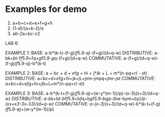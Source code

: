 # Examples for demo

1) a+b+c+d+e+f+g+h
2) (1-d)/(a+b-2)/e
2) a*b-2*a+b*c-c*2


LAB 6:

EXAMPLE 1:
BASE: a-b*(k-t)-(f-g)*(f*5.9-q)-(f+g)/(d+q-w)
DISTRIBUTIVE: a-b*k+b*t-f*f*5.9+f*q+g*f*5.9-g*q-(f+g)/(d+q-w)
COMMUTATIVE: a-(f+g)/(d+q-w)-(f-g)*(f*5.9-q)-b*(k-t)

EXAMPLE 2:
BASE: a + b*c + d + e*f*g + h*i + j*(k + L + m*(n-p*q+r) - s*t)
DISTRIBUTIVE: a+b*c+d+e*f*g+h*i+j*k+j*L+j*m*n-j*m*p*q+j*m*r-j*s*t
COMMUTATIVE: a+b*c+d+e*f*g+h*i+j*(k+L+m*(n-p*q+r)-s*t)

EXAMPLE 3:
BASE: a-b*(k-t+(f-g)*(f*5.9-q)+(w-y*(m-1))/p)-(x-3)*(x+3)/(d+q-w)
DISTRIBUTIVE: a-b*k+b*t-b*f*f*5.9+b*f*q+b*g*f*5.9-b*g*q-(b*w-b*y*m+b*y)/p-(x*x+x*3-3*x-3*3)/(d+q-w)
COMMUTATIVE: a-(x-3)*(x+3)/(d+q-w)-b*(k-t+(f-g)*(f*5.9-q)+(w-y*(m-1))/p)
